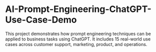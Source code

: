 # AI-Prompt-Engineering-ChatGPT-Use-Case-Demo
This project demonstrates how prompt engineering techniques can be applied to business tasks using ChatGPT. It includes 15 real-world use cases across customer support, marketing, product, and operations.
